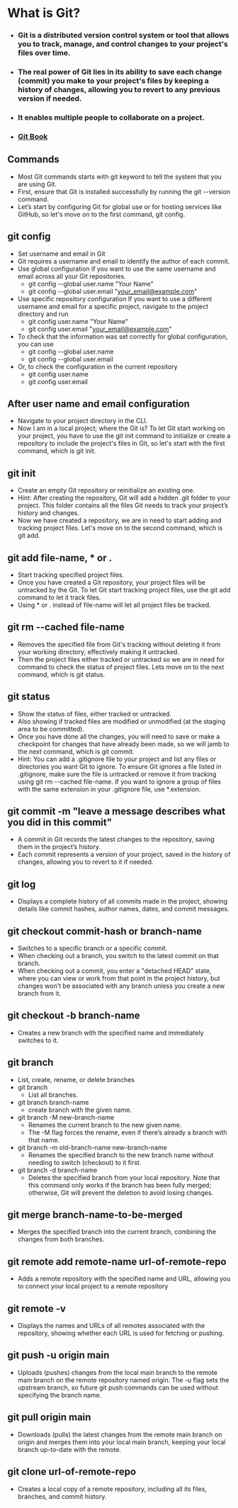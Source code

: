 # What is Git?
- ### Git is a distributed version control system or tool that allows you to track, manage, and control changes to your project's files over time.
- ### The real power of Git lies in its ability to save each change (commit) you make to your project's files by keeping a history of changes, allowing you to revert to any previous version if needed.
- ### It enables multiple people to collaborate on a project.
- ### [Git Book](https://git-scm.com/book/en/v2)

## Commands
- Most Git commands starts with git keyword to tell the system that you are using Git.
- First, ensure that Git is installed successfully by running the git --version command.
- Let’s start by configuring Git for global use or for hosting services like GitHub, so let's move on to the first command, git config.

## git config
- Set username and email in Git
- Git requires a username and email to identify the author of each commit.
- Use global configuration if you want to use the same username and email across all your Git repositories.
  - git config --global user.name "Your Name"
  - git config --global user.email "your_email@example.com"
- Use specific repository configuration If you want to use a different username and email for a specific project, navigate to the project directory and run
  - git config user.name "Your Name"
  - git config user.email "your_email@example.com"
- To check that the information was set correctly for global configuration, you can use
  - git config --global user.name
  - git config --global user.email
- Or, to check the configuration in the current repository
  - git config user.name
  - git config user.email

## After user name and email configuration
- Navigate to your project directory in the CLI.
- Now I am in a local project; where the Git is? To let Git start working on your project, you have to use the git init command to initialize or create a repository to include the project's files in Git, so let's start with the first command, which is git init.

## git init
- Create an empty Git repository or reinitialize an existing one.
- Hint: After creating the repository, Git will add a hidden .git folder to your project. This folder contains all the files Git needs to track your project’s history and changes.
- Now we have created a repository, we are in need to start adding and tracking project files. Let's move on to the second command, which is git add.

## git add file-name, * or .
- Start tracking specified project files.
- Once you have created a Git repository, your project files will be untracked by the Git. To let Git start tracking project files, use the git add command to let it track files.
- Using * or . instead of file-name will let all project files be tracked.

## git rm --cached file-name
- Removes the specified file from Git's tracking without deleting it from your working directory, effectively making it untracked.
- Then the project files either tracked or untracked so we are in need for command to check the status of project files. Lets move on to the next command, which is git status.

## git status
- Show the status of files, either tracked or untracked.
- Also showing if tracked files are modified or unmodified (at the staging area to be committed).
- Once you have done all the changes, you will need to save or make a checkpoint for changes that have already been made, so we will jamb to the next command, which is git commit.
- Hint: You can add a .gitignore file to your project and list any files or directories you want Git to ignore. To ensure Git ignores a file listed in .gitignore, make sure the file is untracked or remove it from tracking using git rm --cached file-name. If you want to ignore a group of files with the same extension in your .gitignore file, use *.extension.

## git commit -m "leave a message describes what you did in this commit"
- A commit in Git records the latest changes to the repository, saving them in the project’s history.
- Each commit represents a version of your project, saved in the history of changes, allowing you to revert to it if needed.

## git log
- Displays a complete history of all commits made in the project, showing details like commit hashes, author names, dates, and commit messages.

## git checkout commit-hash or branch-name
- Switches to a specific branch or a specific commit.
- When checking out a branch, you switch to the latest commit on that branch.
- When checking out a commit, you enter a "detached HEAD" state, where you can view or work from that point in the project history, but changes won't be associated with any branch unless you create a new branch from it.

## git checkout -b branch-name
- Creates a new branch with the specified name and immediately switches to it.

## git branch
- List, create, rename, or delete branches
- git branch
  - List all branches.
- git branch branch-name
  - create branch with the given name.
- git branch -M new-branch-name
  - Renames the current branch to the new given name.
  - The -M flag forces the rename, even if there’s already a branch with that name.
- git branch -m old-branch-name new-branch-name 
  - Renames the specified branch to the new branch name without needing to switch (checkout) to it first.
- git branch -d branch-name
  - Deletes the specified branch from your local repository. Note that this command only works if the branch has been fully merged; otherwise, Git will prevent the deletion to avoid losing changes.

## git merge branch-name-to-be-merged
- Merges the specified branch into the current branch, combining the changes from both branches.

## git remote add remote-name url-of-remote-repo
- Adds a remote repository with the specified name and URL, allowing you to connect your local project to a remote repository

## git remote -v
- Displays the names and URLs of all remotes associated with the repository, showing whether each URL is used for fetching or pushing.

## git push -u origin main
- Uploads (pushes) changes from the local main branch to the remote main branch on the remote repository named origin. The -u flag sets the upstream branch, so future git push commands can be used without specifying the branch name.

## git pull origin main
- Downloads (pulls) the latest changes from the remote main branch on origin and merges them into your local main branch, keeping your local branch up-to-date with the remote.

## git clone url-of-remote-repo
- Creates a local copy of a remote repository, including all its files, branches, and commit history.
